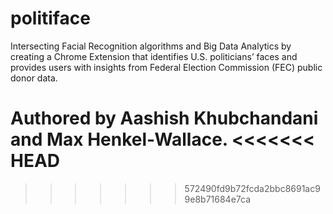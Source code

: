 # politiface

Intersecting Facial Recognition algorithms and Big Data Analytics by creating a Chrome Extension that identifies U.S. politicians’ faces and provides users with insights from Federal Election Commission (FEC) public donor data. 

Authored by Aashish Khubchandani and Max Henkel-Wallace.
<<<<<<< HEAD
=======

>>>>>>> 572490fd9b72fcda2bbc8691ac99e8b71684e7ca
